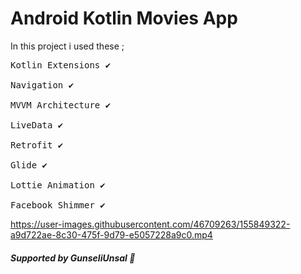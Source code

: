 # Android Kotlin Movies App
In this project i used these ;
<pre>
Kotlin Extensions ✔

Navigation ✔

MVVM Architecture ✔

LiveData ✔

Retrofit ✔

Glide ✔

Lottie Animation ✔

Facebook Shimmer ✔
</pre>


https://user-images.githubusercontent.com/46709263/155849322-a9d722ae-8c30-475f-9d79-e5057228a9c0.mp4

<h5>Supported by GunseliUnsal 💟</h5>

